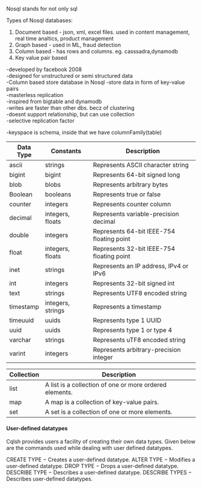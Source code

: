Nosql stands for not only sql

Types of Nosql databases:  
 1. Document based - json, xml, excel files. used in content management, real time analtics, product management  
 2. Graph based - used in ML, fraud detection
 3. Column based - has rows and columns. eg. casssadra,dynamodb
 4. Key value pair based

-developed by facebook 2008  
-designed for unstructured or semi structured data  
-Column based store database in Nosql
-store data in form of key-value pairs  
-masterless replication   
-inspired from bigtable and dynamodb  
-writes are faster than other dbs. becz of clustering  
-doesnt support relationship, but can use collection  
-selective replication factor

-keyspace is schema, inside that we have columnFamily(table)  


|  Data Type | Constants  |  Description |
|---|---|---|
| ascii  | strings  | Represents ASCII character string  |
| bigint  | bigint  | Represents 64-bit signed long  |
| blob  | blobs  | Represents arbitrary bytes  |
| Boolean  | booleans  | Represents true or false  |
| counter  | integers  | Represents counter column  |
| decimal  | integers, floats  | Represents variable-precision decimal  |
| double  | integers  | Represents 64-bit IEEE-754 floating point  |
| float  | integers, floats  | Represents 32-bit IEEE-754 floating point  |
| inet  | strings  | Represents an IP address, IPv4 or IPv6  |
| int  | integers  | Represents 32-bit signed int  |
| text  | strings  | Represents UTF8 encoded string  |
| timestamp  | integers, strings  | Represents a timestamp  |
| timeuuid  | uuids  | Represents type 1 UUID  |
| uuid  | uuids  | Represents type 1 or type 4  |
| varchar  | strings  | Represents uTF8 encoded string  |
| varint  | integers  | Represents arbitrary-precision integer  |

| Collection  | Description  |
|---|---|
| list  | A list is a collection of one or more ordered elements.  |
| map  | A map is a collection of key-value pairs.  |
| set  | A set is a collection of one or more elements.  |

#### User-defined datatypes
Cqlsh provides users a facility of creating their own data types. Given below are the commands used while dealing with user defined datatypes.

CREATE TYPE − Creates a user-defined datatype.
ALTER TYPE − Modifies a user-defined datatype.
DROP TYPE − Drops a user-defined datatype.
DESCRIBE TYPE − Describes a user-defined datatype.
DESCRIBE TYPES − Describes user-defined datatypes.
